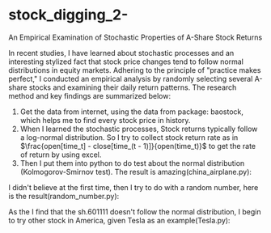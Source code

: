 # stock_digging_2-
An Empirical Examination of Stochastic Properties of A-Share Stock Returns

In recent studies, I have learned about stochastic processes and an interesting stylized fact that stock price changes tend to follow normal distributions in equity markets. Adhering to the principle of "practice makes perfect," I conducted an empirical analysis by randomly selecting several A-share stocks and examining their daily return patterns. The research method and key findings are summarized below:

1. Get the data from internet, using the data from package: baostock, which helps me to find every stock price in history.
2. When I learned the stochastic processes, Stock returns typically follow a log-normal distribution. So I try to collect stock return rate as in $\frac{open[time_t] - close[time_(t - 1)]}{open(time_t)}$ to get the rate of return by using excel.
3. Then I put them into python to do test about the normal distribution (Kolmogorov-Smirnov test). The result is amazing(china_airplane.py):


I didn't believe at the first time, then I try to do with a random number, here is the result(random_number.py):

As the I find that the sh.601111 doesn't follow the normal distribution, I begin to try other stock in America, given Tesla as an example(Tesla.py):

